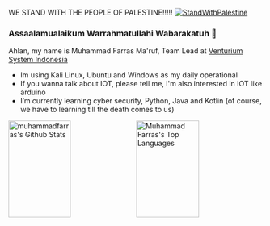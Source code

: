 WE STAND WITH THE PEOPLE OF PALESTINE!!!!!
[![StandWithPalestine](https://github.com/Safouene1/support-palestine-banner/blob/master/StandWithPalestine.svg)](https://github.com/Safouene1/support-palestine-banner)

### Assaalamualaikum Warrahmatullahi Wabarakatuh 👋
Ahlan, my name is Muhammad Farras Ma'ruf, Team Lead at [Venturium System Indonesia](https://github.com/Venturium-System-Indonesia) 

- Im using Kali Linux, Ubuntu and Windows as my daily operational
- If you wanna talk about IOT, please tell me, I'm also interested in IOT like arduino 
- I’m currently learning cyber security, Python, Java and Kotlin (of course, we have to learning till the death comes to us)

<a> 
    <a href="https://github.com/muhammadfarras"><img alt="muhammadfarras's Github Stats" src="https://denvercoder1-github-readme-stats.vercel.app/api?username=muhammadfarras&show_icons=true&count_private=true&theme=react&border_color=7F3FBF&bg_color=0D1117&title_color=F85D7F&icon_color=F8D866" height="192px" width="49.5%"/></a>
  <a href="https://github.com/muhammadfarras"><img alt="Muhammad Farras's Top Languages" src="https://denvercoder1-github-readme-stats.vercel.app/api/top-langs/?username=muhammadfarras&langs_count=3&layout=compact&theme=react&border_color=7F3FBF&bg_color=0D1117&title_color=F85D7F&icon_color=F8D866" height="192px" width="49.5%"/></a>
  <br/>
</a>
